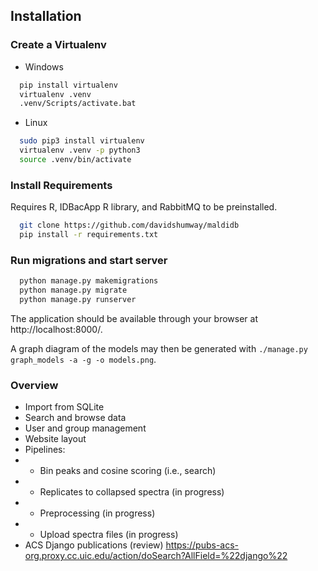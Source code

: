## Installation
### Create a Virtualenv
- Windows
```bash
  pip install virtualenv
  virtualenv .venv
  .venv/Scripts/activate.bat
```

- Linux
```bash
  sudo pip3 install virtualenv
  virtualenv .venv -p python3
  source .venv/bin/activate
```

### Install Requirements
Requires R, IDBacApp R library, and RabbitMQ to be preinstalled.
```bash
  git clone https://github.com/davidshumway/maldidb
  pip install -r requirements.txt
```

### Run migrations and start server
```bash
  python manage.py makemigrations
  python manage.py migrate
  python manage.py runserver
```
The application should be available through your browser at
http://localhost:8000/.

A graph diagram of the models may then be generated with ```./manage.py graph_models -a -g -o models.png```.

### Overview
- Import from SQLite
- Search and browse data
- User and group management 
- Website layout
- Pipelines:
- - Bin peaks and cosine scoring (i.e., search)
- - Replicates to collapsed spectra (in progress)
- - Preprocessing (in progress)
- - Upload spectra files  (in progress)
- ACS Django publications (review) https://pubs-acs-org.proxy.cc.uic.edu/action/doSearch?AllField=%22django%22

